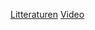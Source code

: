 [Litteraturen](https://www.probabilitycourse.com/chapter4/4_1_2_expected_val_variance.php) 
[Video](https://www.youtube.com/watch?v=uOxpkBdjR_0)
